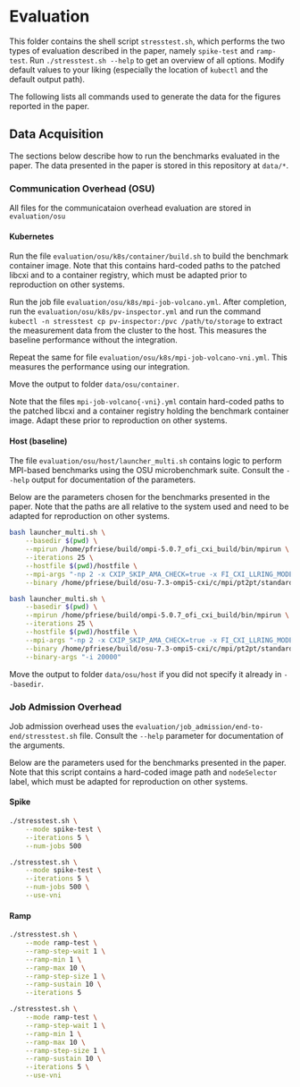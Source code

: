 # Evaluation

This folder contains the shell script `stresstest.sh`, which performs the two types of evaluation described in the paper, namely `spike-test` and `ramp-test`. Run `./stresstest.sh --help` to get an overview of all options. Modify default values to your liking (especially the location of `kubectl` and the default output path). 

The following lists all commands used to generate the data for the figures reported in the paper. 

## Data Acquisition

The sections below describe how to run the benchmarks evaluated in the paper. The data presented in the paper is stored in this repository at `data/*`.

### Communication Overhead (OSU)

All files for the communicataion overhead evaluation are stored in `evaluation/osu`

#### Kubernetes

Run the file `evaluation/osu/k8s/container/build.sh` to build the benchmark container image. Note that this contains hard-coded paths to the patched libcxi and to a container registry, which must be adapted prior to reproduction on other systems.

Run the job file `evaluation/osu/k8s/mpi-job-volcano.yml`. After completion, run the `evaluation/osu/k8s/pv-inspector.yml` and run the command `kubectl -n stresstest cp pv-inspector:/pvc /path/to/storage` to extract the measurement data from the cluster to the host. This measures the baseline performance without the integration.

Repeat the same for file `evaluation/osu/k8s/mpi-job-volcano-vni.yml`. This measures the performance using our integration.

Move the output to folder `data/osu/container`.

Note that the files `mpi-job-volcano{-vni}.yml` contain hard-coded paths to the patched libcxi and a container registry holding the benchmark container image. Adapt these prior to reproduction on other systems.


#### Host (baseline)

The file `evaluation/osu/host/launcher_multi.sh` contains logic to perform MPI-based benchmarks using the OSU microbenchmark suite. Consult the `--help` output for documentation of the parameters.

Below are the parameters chosen for the benchmarks presented in the paper. Note that the paths are all relative to the system used and need to be adapted for reproduction on other systems.
```bash
bash launcher_multi.sh \
	--basedir $(pwd) \
	--mpirun /home/pfriese/build/ompi-5.0.7_ofi_cxi_build/bin/mpirun \
	--iterations 25 \
	--hostfile $(pwd)/hostfile \
	--mpi-args "-np 2 -x CXIP_SKIP_AMA_CHECK=true -x FI_CXI_LLRING_MODE=never -x FI_PROVIDER=cxi --mca pml cm --mca mtl ofi" \
	--binary /home/pfriese/build/osu-7.3-ompi5-cxi/c/mpi/pt2pt/standard/osu_bw

bash launcher_multi.sh \
	--basedir $(pwd) \
	--mpirun /home/pfriese/build/ompi-5.0.7_ofi_cxi_build/bin/mpirun \
	--iterations 25 \
	--hostfile $(pwd)/hostfile \
	--mpi-args "-np 2 -x CXIP_SKIP_AMA_CHECK=true -x FI_CXI_LLRING_MODE=never -x FI_PROVIDER=cxi --mca pml cm --mca mtl ofi" \
	--binary /home/pfriese/build/osu-7.3-ompi5-cxi/c/mpi/pt2pt/standard/osu_latency \
	--binary-args "-i 20000"
```

Move the output to folder `data/osu/host` if you did not specify it already in `--basedir`.

### Job Admission Overhead

Job admission overhead uses the `evaluation/job_admission/end-to-end/stresstest.sh` file. Consult the `--help` parameter for documentation of the arguments.

Below are the parameters used for the benchmarks presented in the paper.
Note that this script contains a hard-coded image path and `nodeSelector` label, which must be adapted for reproduction on other systems.

#### Spike

```bash
./stresstest.sh \
	--mode spike-test \
	--iterations 5 \
	--num-jobs 500

./stresstest.sh \
	--mode spike-test \
	--iterations 5 \
	--num-jobs 500 \
	--use-vni
```

#### Ramp

```bash
./stresstest.sh \
	--mode ramp-test \
	--ramp-step-wait 1 \
	--ramp-min 1 \
	--ramp-max 10 \
	--ramp-step-size 1 \
	--ramp-sustain 10 \
	--iterations 5

./stresstest.sh \
	--mode ramp-test \
	--ramp-step-wait 1 \
	--ramp-min 1 \
	--ramp-max 10 \
	--ramp-step-size 1 \
	--ramp-sustain 10 \
	--iterations 5 \
	--use-vni
```